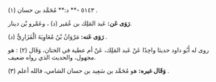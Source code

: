 ٥١٤٣ -** د:** مُحَمَّد بن حسان (١) .

**رَوَى عَن:** عَبد المَلِك بن عُمَير (د) ، وعَمْرو بْن دينار.

**رَوَى عَنه:** مَرْوَانُ بْنُ مُعَاوِيَةَ الْفَزَارِيُّ (د) .

روى له أَبُو داود حديثا واحِدًا عَنْ عَبد المَلِك، عَنْ أم عطية في الختان، وَقَال (٢) : هو مجهول، والحديث الذي رواه ضعيف.

**وَقَال غيره:** هو مُحَمَّد بن سَعِيد بن حسان الشامي، فالله أعلم (٣) .